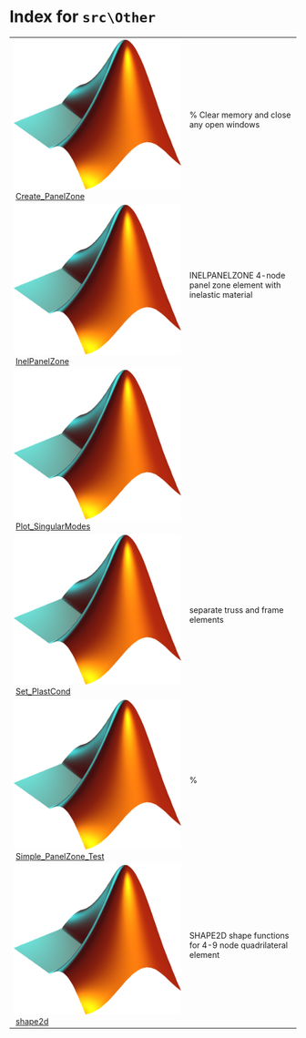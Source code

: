 <!-- <!DOCTYPE html> -->
<!-- <html lang="en"> -->
<!-- <body> -->
<!-- <a name="_top"></a>
<table width="100%"><tr><td align="left"><a href="../../index.md"><img alt="<" border="0" src="../../left.png">&nbsp;Master index</a></td>
<td align="right"><a href="index.md">Index for `src\Other`&nbsp;<img alt=">" border="0" src="../../right.png"></a></td></tr></table> -->

# Index for `src\Other`

<table>
<tr><td><img src="../../matlab_logo.png" alt="icon name" class="icon">&nbsp;<a href="Create_PanelZone">Create_PanelZone</a></td><td>% Clear memory and close any open windows </td></tr><tr><td><img src="../../matlab_logo.png" alt="icon name" class="icon">&nbsp;<a href="InelPanelZone">InelPanelZone</a></td><td>INELPANELZONE 4-node panel zone element with inelastic material </td></tr><tr><td><img src="../../matlab_logo.png" alt="icon name" class="icon">&nbsp;<a href="Plot_SingularModes">Plot_SingularModes</a></td><td> </td></tr><tr><td><img src="../../matlab_logo.png" alt="icon name" class="icon">&nbsp;<a href="Set_PlastCond">Set_PlastCond</a></td><td>separate truss and frame elements </td></tr><tr><td><img src="../../matlab_logo.png" alt="icon name" class="icon">&nbsp;<a href="Simple_PanelZone_Test">Simple_PanelZone_Test</a></td><td>% </td></tr><tr><td><img src="../../matlab_logo.png" alt="icon name" class="icon">&nbsp;<a href="shape2d">shape2d</a></td><td>SHAPE2D shape functions for 4-9 node quadrilateral element </td></tr></table>




<!-- <hr><address>Generated on Tue 14-Jul-2020 22:59:25 by <strong><a href="http://www.artefact.tk/software/matlab/m2html/" title="Matlab Documentation in HTML">m2html</a></strong> &copy; 2005</address> -->
<!-- </body> -->
<!-- </html> -->